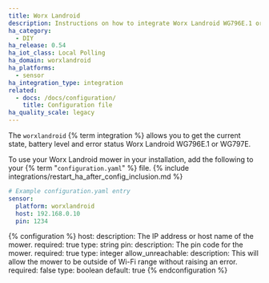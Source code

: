 ```yaml
---
title: Worx Landroid
description: Instructions on how to integrate Worx Landroid WG796E.1 or WG797E as sensors within Home Assistant.
ha_category:
  - DIY
ha_release: 0.54
ha_iot_class: Local Polling
ha_domain: worxlandroid
ha_platforms:
  - sensor
ha_integration_type: integration
related:
  - docs: /docs/configuration/
    title: Configuration file
ha_quality_scale: legacy
---
```


The `worxlandroid` {% term integration %} allows you to get the current state, battery level and error status Worx Landroid WG796E.1 or WG797E.

To use your Worx Landroid mower in your installation, add the following to your {% term "`configuration.yaml`" %} file.
{% include integrations/restart_ha_after_config_inclusion.md %}

```yaml
# Example configuration.yaml entry
sensor:
  platform: worxlandroid
  host: 192.168.0.10
  pin: 1234
```

{% configuration %}
host:
  description: The IP address or host name of the mower.
  required: true
  type: string
pin:
  description: The pin code for the mower.
  required: true
  type: integer
allow_unreachable:
  description: This will allow the mower to be outside of Wi-Fi range without raising an error.
  required: false
  type: boolean
  default: true
{% endconfiguration %}
